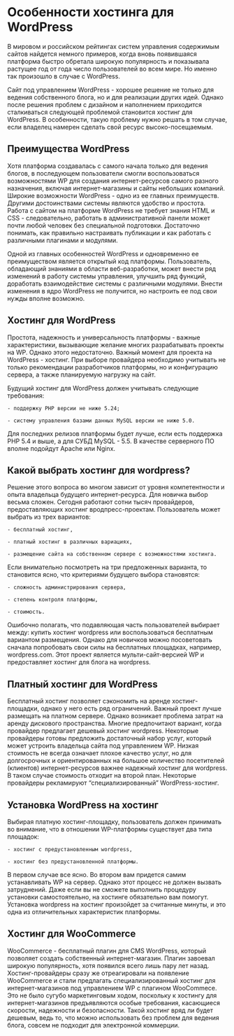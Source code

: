 
# Особенности хостинга для WordPress

В мировом и российском рейтингах систем управления содержимым сайтов найдется немного примеров, когда вновь появившаяся платформа быстро обретала широкую популярность и показывала растущее год от года число пользователей во всем мире. Но именно так произошло в случае с WordPress.

Сайт под управлением WordPress - хорошее решение не только для ведения собственного блога, но и для реализации других идей. Однако после решения проблем с дизайном и наполнением приходится сталкиваться следующей проблемой становится хостинг для WordPress. В особенности, такую проблему нужно решать в том случае, если владелец намерен сделать свой ресурс высоко-посещаемым.
  
## Преимущества WordPress

Хотя платформа создавалась с самого начала только для ведения блогов, в последующем пользователи смогли воспользоваться возможностями WP для создания интернет-ресурсов самого разного назначения, включая интернет-магазины и сайты небольших компаний. Широкие возможности WordPress - одно из ее главных преимуществ. 
Другими достоинствами системы являются удобство и простота. Работа с сайтом на платформе WordPress не требует знания HTML и CSS - следовательно, работать в административной панели может почти любой человек без специальной подготовки. Достаточно понимать, как правильно настраивать публикации и как работать с различными плагинами и модулями. 

Одной из главных особенностей WordPress и одновременно ее преимуществом является открытый код платформы. Пользователь, обладающий знаниями в области веб-разработки, может внести ряд изменений в работу системы управления, улучшить ряд функций, доработать взаимодействие системы с различными модулями. Внести изменения в ядро WordPress не получится, но настроить ее под свои нужды вполне возможно.  

## Хостинг для WordPress

Простота, надежность и универсальность платформы - важные характеристики, вызывающие желание многих разрабатывать проекты на WP. Однако этого недостаточно. Важный момент для проекта на WordPress - хостинг. При выборе провайдера необходимо учитывать не только рекомендации разработчиков платформы, но и конфигурацию сервера, а также планируемую нагрузку на сайт.

Будущий хостинг для WordPress должен учитывать следующие требования:

    - поддержку PHP версии не ниже 5.24; 

    - систему управления базами данных MySQL версии не ниже 5.0.

Для последних релизов платформы будет лучше, если есть поддержка PHP 5.4 и выше, а для СУБД MySQL - 5.5. В качестве серверного ПО вполне подойдут Apache или Nginx.

## Какой выбрать хостинг для wordpress?

Решение этого вопроса во многом зависит от уровня компетентности и опыта владельца будущего интернет-ресурса. Для новичка выбор весьма сложен. Сегодня работают сотни тысяч провайдеров, предоставляющих хостинг вродпресс-проектам. Пользователь может выбрать из трех вариантов:

    - бесплатный хостинг,

    - платный хостинг в различных вариациях,
    
    - размещение сайта на собственном сервере с возможностями хостинга. 

Если внимательно посмотреть на три предложенных варианта, то становится ясно, что критериями будущего выбора становятся: 

    - сложность администрирования сервера,
    
    - степень контроля платформы,
    
    - стоимость.

Ошибочно полагать, что подавляющая часть пользователей выбирает между: купить хостинг wordpress или воспользоваться бесплатным вариантом размещения. Однако для новичков можно посоветовать сначала попробовать свои силы на бесплатных площадках, например, wordpress.com. Этот проект является мульти-сайт-версией WP и предоставляет хостинг для блога на wordpress. 

## Платный хостинг для WordPress

Бесплатный хостинг позволяет сэкономить на аренде хостинг-площадки, однако у него есть ряд ограничений. Важный проект лучше размещать на платном сервере. Однако возникает проблема затрат на аренду дискового пространства. Многие предпочитают вариант, когда провайдер предлагает дешевый хостинг wordpress. Некоторые провайдеры готовы предложить достаточный набор услуг, который может устроить владельца сайта под управлением WP. 
Низкая стоимость не всегда означает плохое качество услуг, но для долгосрочных и ориентированных на большое количество посетителей (клиентов) интернет-ресурсов важнее надежный хостинг для wordpress. В таком случае стоимость отходит на второй план. Некоторые провайдеры рекламируют “специализированный” WordPress-хостинг.

## Установка WordPress на хостинг

Выбирая платную хостинг-площадку, пользователь должен принимать во внимание, что в отношении WP-платформы существует два типа площадок:  
    
    - хостинг с предустановленным wordpress, 
    
    - хостинг без предустановленной платформы. 

В первом случае все ясно. Во втором вам придется самим устанавливать WP на сервер. Однако этот процесс не должен вызвать затруднений. Даже если вы не сможете выполнить процедуру установки самостоятельно, на хостинге обязательно вам помогут. Установка wordpress на хостинг произойдет за считанные минуты, и это одна из отличительных характеристик платформы. 

## Хостинг для WooCommerce

WooCommerce - бесплатный плагин для CMS WordPress, который позволяет создать собственный интернет-магазин. Плагин завоевал широкую популярность, хотя появился всего лишь пару лет назад. Хостинг-провайдеры сразу же отреагировали на появление WooCommerce и стали предлагать специализированный хостинг для интернет-магазинов под управлением WP с плагином WooCommece. Это не было сугубо маркетинговым ходом, поскольку к хостингу для интернет-магазинов предъявляются особые требования, касающиеся скорости, надежности и безопасности. Такой хостинг вряд ли будет дешевым, ведь то, что можно использовать без проблем для ведения блога, совсем не подходит для электронной коммерции.
